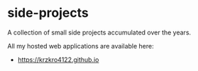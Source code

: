 # side-projects

A collection of small side projects accumulated over the years.

All my hosted web applications are available here:

- https://krzkro4122.github.io
